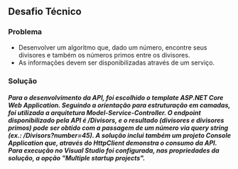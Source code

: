 ## Desafio Técnico

### Problema

* Desenvolver um algoritmo que, dado um número, encontre seus divisores e também os números primos entre os divisores.
* As informações devem ser disponibilizadas através de um serviço.

### Solução

##### Para o desenvolvimento da API, foi escolhido o template ASP.NET Core Web Application. Seguindo a orientação para estruturação em camadas, foi utilizada a arquitetura Model-Service-Controller. O endpoint disponibilizado pela API é /Divisors, e o resultado (divisores e divisores primos) pode ser obtido com a passagem de um número via query string (ex.: /Divisors?number=45). A solução inclui também um projeto Console Application que, através do HttpClient demonstra o consumo da API. Para execução no Visual Studio foi configurada, nas propriedades da solução, a opção "Multiple startup projects".